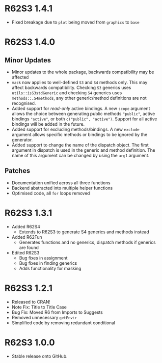 # R62S3 1.4.1

* Fixed breakage due to `plot` being moved from `graphics` to `base`

# R62S3 1.4.0

## Minor Updates

* Minor updates to the whole package, backwards compatibility may be affected
* `mask` now applies to well-defined `S3` and `S4` methods only. This may affect backwards compatibility. Checking `S3` generics uses `utils::isS3stdGeneric` and checking `S4` generics uses `methods::.S4methods`, any other generic/method definitions are not recognised.
* Added support for *read-only* active bindings. A new `scope` argument allows the choice between generating public methods `"public"`, active bindings `"active"`, or both `c("public", "active")`. Support for all active bindings will be added in the future.
* Added support for excluding methods/bindings. A new `exclude` argument allows specific methods or bindings to be ignored by the generator.
* Added support to change the name of the dispatch object. The first argument in dispatch is used in the generic and method definition. The name of this argument can be changed by using the `arg1` argument. 

## Patches
* Documentation unified across all three functions
* Backend abstracted into multiple helper functions
* Optimised code, all `for` loops removed


# R62S3 1.3.1

* Added R62S4
  * Extends to R62S3 to generate S4 generics and methods instead
* Added R62Fun
  * Generates functions and no generics, dispatch methods if generics are found
* Edited R62S3
  * Bug fixes in assignment
  * Bug fixes in finding generics
  * Adds functionality for masking

# R62S3 1.2.1

* Released to CRAN!
* Note Fix: Title to Title Case
* Bug Fix: Moved R6 from Imports to Suggests
* Removed unnecessary `getEnvir`
* Simplified code by removing redundant conditional

# R62S3 1.0.0

* Stable release onto GitHub.
